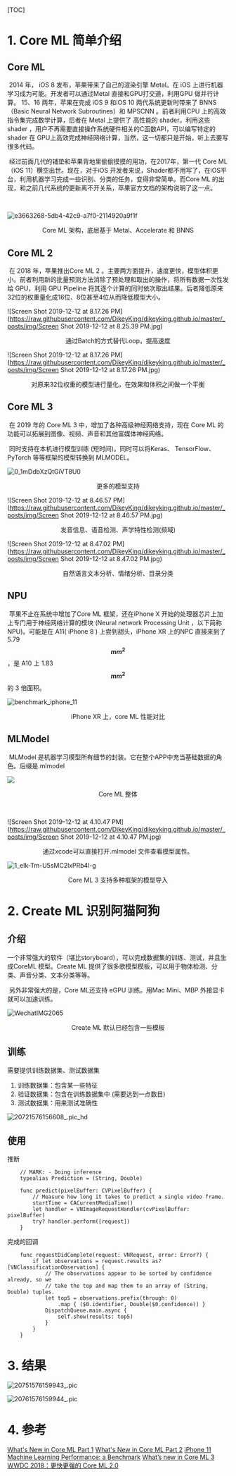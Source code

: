 # 

[TOC]

# 1. Core ML 简单介绍

## Core ML

​        2014 年， iOS 8 发布，苹果带来了自己的渲染引擎 Metal。在 iOS 上进行机器学习成为可能。开发者可以通过Metal 直接和GPU打交道，利用GPU 做并行计算。  15、16 两年，苹果在完成 iOS 9 和iOS 10 两代系统更新时带来了 BNNS （Basic Neural Network Subroutines）和 MPSCNN 。前者利用CPU 上的高效指令集完成数学计算，后者在 Metal 上提供了 高性能的 shader，利用这些 shader ，用户不再需要直接操作系统硬件相关的C函数API，可以编写特定的shader 在 GPU上高效完成神经网络计算，当然，这一切都只是开始，听上去要写很多代码。

​       经过前面几代的铺垫和苹果背地里偷偷摸摸的用功，在2017年，第一代 Core ML （iOS 11）横空出世。现在，对于iOS 开发者来说，Shader都不用写了，在iOS平台，利用机器学习完成一些识别、分类的任务，变得非常简单。而Core ML 的出现，和之前几代系统的更新离不开关系，苹果官方文档的架构说明了这一点。

​        

![e3663268-5db4-42c9-a7f0-2114920a9f1f](https://raw.githubusercontent.com/DikeyKing/dikeyking.github.io/master/_posts/img/e3663268-5db4-42c9-a7f0-2114920a9f1f.png)

<center>Core ML 架构，底层基于 Metal、Accelerate 和 BNNS </center>

## Core ML 2

​       在 2018 年，苹果推出Core ML 2 。主要两方面提升，速度更快，模型体积更小。前者利用新的批量预测方法消除了预处理和取出的操作，将所有数据一次性发给 GPU，利用 GPU Pipeline 将其逐个计算的同时依次取出结果。后者降低原来32位的权重量化成16位、8位甚至4位从而降低模型大小。


![Screen Shot 2019-12-12 at 8.17.26 PM](https://raw.githubusercontent.com/DikeyKing/dikeyking.github.io/master/_posts/img/Screen Shot 2019-12-12 at 8.25.39 PM.jpg)

<center> 通过Batch的方式替代Loop，提高速度 </center>

![Screen Shot 2019-12-12 at 8.17.26 PM](https://raw.githubusercontent.com/DikeyKing/dikeyking.github.io/master/_posts/img/Screen Shot 2019-12-12 at 8.17.26 PM.jpg)

<center> 对原来32位权重的模型进行量化，在效果和体积之间做一个平衡 </center>

## Core ML 3

​       在 2019 年的 Core ML 3 中，增加了各种高级神经网络支持，现在 Core ML 的功能可以拓展到图像、视频、声音和其他富媒体神经网络。

​      同时支持在本机进行模型训练 (短时间)。同时可以将Keras、 TensorFlow、PyTorch 等等框架的模型转换到 MLMODEL。

![0_1mDdbXzQtGiVT8U0](https://raw.githubusercontent.com/DikeyKing/dikeyking.github.io/master/_posts/img/0_1mDdbXzQtGiVT8U0.png)
<center> 更多的模型支持 </center>



![Screen Shot 2019-12-12 at 8.46.57 PM](https://raw.githubusercontent.com/DikeyKing/dikeyking.github.io/master/_posts/img/Screen Shot 2019-12-12 at 8.46.57 PM.jpg)
<center> 发音信息、语音检测、声学特性检测(频域) </center>



![Screen Shot 2019-12-12 at 8.47.02 PM](https://raw.githubusercontent.com/DikeyKing/dikeyking.github.io/master/_posts/img/Screen Shot 2019-12-12 at 8.47.02 PM.jpg)
<center> 自然语言文本分析、情绪分析、目录分类 </center>



## NPU

​        苹果不止在系统中增加了Core ML 框架，还在iPhone X 开始的处理器芯片上加上专门用于神经网络计算的模块 (Neural network Processing Unit ，以下简称NPU)。可能是在 A11( iPhone 8 ) 上尝到甜头，iPhone XR  上的NPC 直接来到了 5.79 **$$ mm^{2} $$** ，是 A10 上 1.83 **$$ mm^{2} $$**  的 3 倍面积。

![benchmark_iphone_11](https://raw.githubusercontent.com/DikeyKing/dikeyking.github.io/master/_posts/img/benchmark_iphone_11.jpg)
<center>iPhone XR 上，core ML 性能对比</center>



## MLModel

​        MLModel 是机器学习模型所有细节的封装。它在整个APP中充当基础数据的角色。后缀是.mlmodel 


![](https://raw.githubusercontent.com/DikeyKing/dikeyking.github.io/master/_posts/img/4b0ecf58-a51a-4bfa-a361-eb77e59ed76e.png)

<center>Core ML 整体</center>

​       

![Screen Shot 2019-12-12 at 4.10.47 PM](https://raw.githubusercontent.com/DikeyKing/dikeyking.github.io/master/_posts/img/Screen Shot 2019-12-12 at 4.10.47 PM.jpg)

<center> 通过xcode可以直接打开.mlmodel 文件查看模型属性。</center>

![1_eIk-Tm-U5sMC2lxPRb4l-g](https://raw.githubusercontent.com/DikeyKing/dikeyking.github.io/master/_posts/img/1_eIk-Tm-U5sMC2lxPRb4l-g.png)

<center>Core ML 3 支持多种框架的模型导入</center>

# 2. Create ML 识别阿猫阿狗

## 介绍

​      一个非常强大的软件（堪比storyboard），可以完成数据集的训练、测试，并且生成CoreML 模型。Create ML 提供了很多歌模型模板，可以用于物体检测、分类、声音分类、文本分类等等。

​      另外非常强大的是，Core ML还支持 eGPU 训练。用Mac Mini、MBP 外接显卡就可以加速训练。

![WechatIMG2065](https://raw.githubusercontent.com/DikeyKing/dikeyking.github.io/master/_posts/img/WechatIMG2065.png)
<center>Create ML 默认已经包含一些模板</center>

## 训练

需要提供训练数据集、测试数据集

1. 训练数据集：包含某一些特征
2. 验证数据集：包含在训练数据集中 (需要达到一点数目)
3. 测试数据集：用来测试准确性

![20721576156608_.pic_hd](https://raw.githubusercontent.com/DikeyKing/dikeyking.github.io/master/_posts/img/20721576156608.jpg)

## 使用


推断
```
    // MARK: - Doing inference
    typealias Prediction = (String, Double)
    
    func predict(pixelBuffer: CVPixelBuffer) {
        // Measure how long it takes to predict a single video frame.
        startTime = CACurrentMediaTime()
        let handler = VNImageRequestHandler(cvPixelBuffer: pixelBuffer)
        try? handler.perform([request])
    }
```

完成的回调

```
    func requestDidComplete(request: VNRequest, error: Error?) {
        if let observations = request.results as? [VNClassificationObservation] {
            // The observations appear to be sorted by confidence already, so we
            // take the top and map them to an array of (String, Double) tuples.
            let top5 = observations.prefix(through: 0)
                .map { ($0.identifier, Double($0.confidence)) }
            DispatchQueue.main.async {
                self.show(results: top5)
            }
        }
    }
```

# 3. 结果

![20751576159943_.pic](https://raw.githubusercontent.com/DikeyKing/dikeyking.github.io/master/_posts/img/20751576159943.pic.jpg)

![20761576159944_.pic](https://raw.githubusercontent.com/DikeyKing/dikeyking.github.io/master/_posts/img/20761576159944.pic.jpg)

# 4. 参考

[What's New in Core ML Part 1](https://developer.apple.com/videos/play/wwdc2018/708/> )
[What's New in Core ML Part 2](https://developer.apple.com/videos/play/wwdc2018/709/> )
[iPhone 11 Machine Learning Performance: a Benchmark](http://artizans.ai/posts/coreml-benchmark-on-iphone-11/)
[What’s new in Core ML 3](https://heartbeat.fritz.ai/whats-new-in-core-ml-3-d108d352e50a/)
[WWDC 2018：更快更强的 Core ML 2.0](https://juejin.im/post/5b255dba6fb9a00e43466121)
